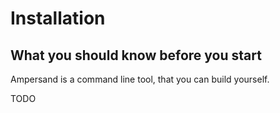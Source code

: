 # Installation

## What you should know before you start

Ampersand is a command line tool, that you can build yourself. 

TODO
